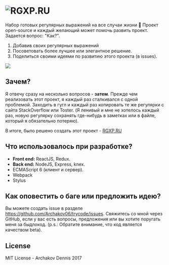 ![RGXP.RU](https://archakov.im/uploads/rgxp-logo.svg?1)
=========

Набор готовых регулярных выражений на все случаи жизни 👀
Проект open-source и каждый желающий может помочь развить проект. Задается вопрос: "Как?".

 1. Добавив своих регулярных выражений
 2. Посоветовать более лучшее или элегантное решение.
 3. Поделиться своими идеями по развитию этого проекта (в issues).


 ![](https://archakov.im/uploads/rgxp.png)

## Зачем?
Я отвечу сразу на несколько вопросов - **затем**. Прежде чем реализовать этот проект, я каждый раз сталкивался с одной проблемой. Заходить в гугл и каждый раз копировать те же регулярки с сайта StackOverflow или Toster. (Я ленивый и мне не хотелось каждый раз, новую регулярку сохранять где-нибудь в заметках или в файле, который я обязательно потеряю).

В итоге, было решено создать этот проект - [RGXP.RU](https://rgxp.ru)

## Что использовалось при разработке?

 - **Front end:** ReactJS, Redux.
 - **Back end:** NodeJS, Express, knex.
 - ECMAScript 6 (клиент и сервер).
 - Webpack
 - Stylus

## Как оповестить о баге или предложить идею?
Вы можете создать issue в разделе
<https://github.com/Archakov06/trycode/issues>. Свяжитесь со мной через GitHub, если у вас есть вопросы, предложения или вы хотите поругать меня за быдлокод. (p.s.: Обратите внимание, что код является качеством beta).

## License

MIT License - Archakov Dennis 2017
